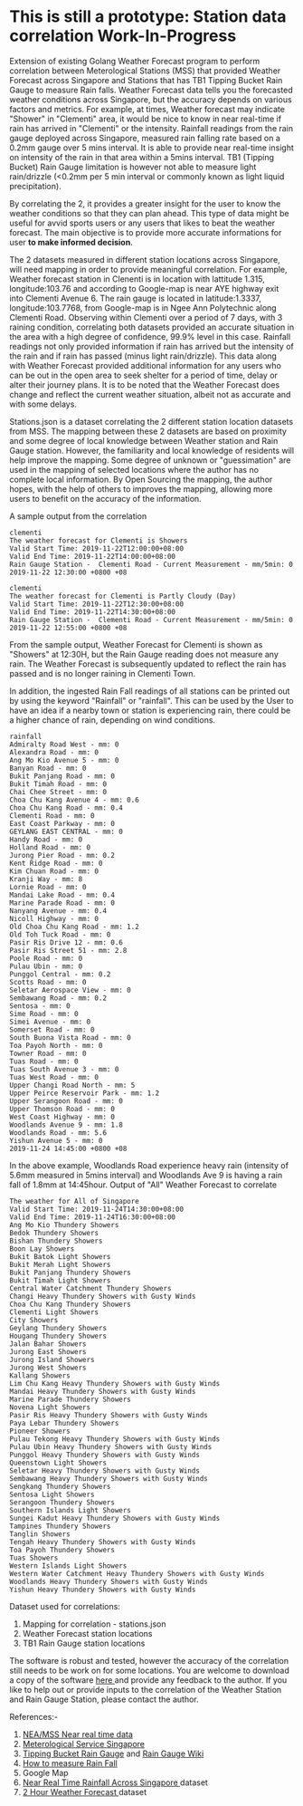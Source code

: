 # This is still a prototype: Station data correlation Work-In-Progress
Extension of existing Golang Weather Forecast program to perform correlation between Meterological Stations (MSS) that provided Weather Forecast across Singapore and Stations that has TB1 Tipping Bucket Rain Gauge to measure Rain falls. Weather Forecast data tells you the forecasted weather conditions across Singapore, but the accuracy depends on various factors and metrics. For example, at times, Weather forecast may indicate "Shower" in "Clementi" area, it would be nice to know in near real-time if rain has arrived in "Clementi" or the intensity. Rainfall readings from the rain gauge deployed across Singapore, measured rain falling rate based on a 0.2mm gauge over 5 mins interval. It is able to provide near real-time insight on intensity of the rain in that area within a 5mins interval. TB1 (Tipping Bucket) Rain Gauge limitation is however not able to measure light rain/drizzle (<0.2mm per 5 min interval or commonly known as light liquid precipitation).

By correlating the 2, it provides a greater insight for the user to know the weather conditions so that they can plan ahead. This type of data might be useful for avvid sports users or any users that likes to beat the weather forecast. The main objective is to provide more accurate informations for user <b>to make informed decision</b>.

The 2 datasets measured in different station locations across Singapore, will need mapping in order to provide meaningful correlation. For example, Weather forecast station in Clenenti is in location with lattitude 1.315, longitude:103.76 and according to Google-map is near AYE highway exit into Clementi Avenue 6. The rain gauge is located in latitude:1.3337, longitude:103.7768, from Google-map is in Ngee Ann Polytechnic along Clementi Road. Observing within Clementi over a period of 7 days, with 3 raining condition, correlating both datasets provided an accurate situation in the area with a high degree of confidence, 99.9% level in this case. Rainfall readings not only provided information if rain has arrived but the intensity of the rain and if rain has passed (minus light rain/drizzle). This data along with Weather Forecast provided additional information for any users who can be out in the open area to seek shelter for a period of time, delay or alter their journey plans. It is to be noted that the Weather Forecast does change and reflect the current weather situation, albeit not as accurate and with some delays.

Stations.json is a dataset correlating the 2 different station location datasets from MSS. The mapping between these 2 datasets are based on proximity and some degree of local knowledge between Weather station and Rain Gauge station. However, the familiarity and local knowledge of residents will help improve the mapping. Some degree of unknown or "guessimation" are used in the mapping of selected locations where the author has no complete local information. By Open Sourcing the mapping, the author hopes, with the help of others to improves the mapping, allowing more users to benefit on the accuracy of the information.

A sample output from the correlation <br>
```
clementi 
The weather forecast for Clementi is Showers
Valid Start Time: 2019-11-22T12:00:00+08:00
Valid End Time: 2019-11-22T14:00:00+08:00 
Rain Gauge Station -  Clementi Road - Current Measurement - mm/5min: 0 
2019-11-22 12:30:00 +0800 +08
```
```
clementi
The weather forecast for Clementi is Partly Cloudy (Day)
Valid Start Time: 2019-11-22T12:30:00+08:00
Valid End Time: 2019-11-22T14:30:00+08:00
Rain Gauge Station -  Clementi Road - Current Measurement - mm/5min: 0
2019-11-22 12:55:00 +0800 +08
```
From the sample output, Weather Forecast for Clementi is shown as "Showers" at 12:30H, but the Rain Gauge reading does not measure any rain. The Weather Forecast is subsequently updated to reflect the rain has passed and is no longer raining in Clementi Town.

In addition, the ingested Rain Fall readings of all stations can be printed out by using the keyword "Rainfall" or "rainfall". This can be used by the User to have an idea if a nearby town or station is experiencing rain, there could be a higher chance of rain, depending on wind conditions.

```
rainfall
Admiralty Road West - mm: 0
Alexandra Road - mm: 0
Ang Mo Kio Avenue 5 - mm: 0
Banyan Road - mm: 0
Bukit Panjang Road - mm: 0
Bukit Timah Road - mm: 0
Chai Chee Street - mm: 0
Choa Chu Kang Avenue 4 - mm: 0.6
Choa Chu Kang Road - mm: 0.4
Clementi Road - mm: 0
East Coast Parkway - mm: 0
GEYLANG EAST CENTRAL - mm: 0
Handy Road - mm: 0
Holland Road - mm: 0
Jurong Pier Road - mm: 0.2
Kent Ridge Road - mm: 0
Kim Chuan Road - mm: 0
Kranji Way - mm: 8
Lornie Road - mm: 0
Mandai Lake Road - mm: 0.4
Marine Parade Road - mm: 0
Nanyang Avenue - mm: 0.4
Nicoll Highway - mm: 0
Old Choa Chu Kang Road - mm: 1.2
Old Toh Tuck Road - mm: 0
Pasir Ris Drive 12 - mm: 0.6
Pasir Ris Street 51 - mm: 2.8
Poole Road - mm: 0
Pulau Ubin - mm: 0
Punggol Central - mm: 0.2
Scotts Road - mm: 0
Seletar Aerospace View - mm: 0
Sembawang Road - mm: 0.2
Sentosa - mm: 0
Sime Road - mm: 0
Simei Avenue - mm: 0
Somerset Road - mm: 0
South Buona Vista Road - mm: 0
Toa Payoh North - mm: 0
Towner Road - mm: 0
Tuas Road - mm: 0
Tuas South Avenue 3 - mm: 0
Tuas West Road - mm: 0
Upper Changi Road North - mm: 5
Upper Peirce Reservoir Park - mm: 1.2
Upper Serangoon Road - mm: 0
Upper Thomson Road - mm: 0
West Coast Highway - mm: 0
Woodlands Avenue 9 - mm: 1.8
Woodlands Road - mm: 5.6
Yishun Avenue 5 - mm: 0
2019-11-24 14:45:00 +0800 +08
```
In the above example, Woodlands Road experience heavy rain (intensity of 5.6mm measured in 5mins interval) and Woodlands Ave 9 is having a rain fall of 1.8mm at 14:45hour. Output of "All" Weather Forecast to correlate

```
The weather for All of Singapore
Valid Start Time: 2019-11-24T14:30:00+08:00
Valid End Time: 2019-11-24T16:30:00+08:00
Ang Mo Kio Thundery Showers
Bedok Thundery Showers
Bishan Thundery Showers
Boon Lay Showers
Bukit Batok Light Showers
Bukit Merah Light Showers
Bukit Panjang Thundery Showers
Bukit Timah Light Showers
Central Water Catchment Thundery Showers
Changi Heavy Thundery Showers with Gusty Winds
Choa Chu Kang Thundery Showers
Clementi Light Showers
City Showers
Geylang Thundery Showers
Hougang Thundery Showers
Jalan Bahar Showers
Jurong East Showers
Jurong Island Showers
Jurong West Showers
Kallang Showers
Lim Chu Kang Heavy Thundery Showers with Gusty Winds
Mandai Heavy Thundery Showers with Gusty Winds
Marine Parade Thundery Showers
Novena Light Showers
Pasir Ris Heavy Thundery Showers with Gusty Winds
Paya Lebar Thundery Showers
Pioneer Showers
Pulau Tekong Heavy Thundery Showers with Gusty Winds
Pulau Ubin Heavy Thundery Showers with Gusty Winds
Punggol Heavy Thundery Showers with Gusty Winds
Queenstown Light Showers
Seletar Heavy Thundery Showers with Gusty Winds
Sembawang Heavy Thundery Showers with Gusty Winds
Sengkang Thundery Showers
Sentosa Light Showers
Serangoon Thundery Showers
Southern Islands Light Showers
Sungei Kadut Heavy Thundery Showers with Gusty Winds
Tampines Thundery Showers
Tanglin Showers
Tengah Heavy Thundery Showers with Gusty Winds
Toa Payoh Thundery Showers
Tuas Showers
Western Islands Light Showers
Western Water Catchment Heavy Thundery Showers with Gusty Winds
Woodlands Heavy Thundery Showers with Gusty Winds
Yishun Heavy Thundery Showers with Gusty Winds
```

Dataset used for correlations:
1. Mapping for correlation - stations.json
2. Weather Forecast station locations 
3. TB1 Rain Gauge station locations

The software is robust and tested, however the accuracy of the correlation still needs to be work on for some locations.
You are welcome to download a copy of the software <a href="https://github.com/maxng07/SG_Weather_GO/releases/tag/2.0.1"> here </a> and provide any feedback to the author. If you like to help out or provide inputs to the correlation of the Weather Station and Rain Gauge Station, please contact the author.

References:-
1. <a href="https://www.nea.gov.sg/corporate-functions/resources/facts-figures/mq">NEA/MSS Near real time data </a>
2. <a href="http://www.weather.gov.sg/faq/"> Meterological Service Singapore </a>
3. <a href="http://www.emesystems.com/davis/documents/D7852%20Installation.pdf">Tipping Bucket Rain Gauge</a> and <a href="https://en.wikipedia.org/wiki/Rain_gauge"> Rain Gauge Wiki </a>
4. <a href="https://kids.frontiersin.org/article/10.3389/frym.2018.00038"> How to measure Rain Fall </a>
5. Google Map
6. <a href="https://data.gov.sg/dataset/realtime-weather-readings?resource_id=8bd37e06-cdd7-4ca4-9ad8-5754eb70a33d"> Near Real Time Rainfall Across Singapore </a> dataset
7. <a href="https://data.gov.sg/dataset/weather-forecast"> 2 Hour Weather Forecast </a> dataset
